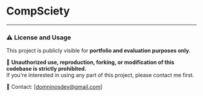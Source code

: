 # CompSciety

---

### ⚠️ License and Usage

This project is publicly visible for **portfolio and evaluation purposes only**.

🛑 **Unauthorized use, reproduction, forking, or modification of this codebase is strictly prohibited.**  
If you're interested in using any part of this project, please contact me first.

📧 Contact: [domninosdev@gmail.com]
